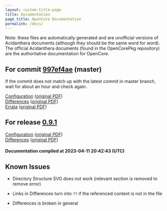 ```yaml
---
layout: custom-title-page
title: Documentation
page_title: OpenCore Documentation
permalink: /docs/
---
```

Note: these files are automatically generated and are unofficial versions of Acidanthera documents (although they should be the same word for word). The official Acidanthera documents (found in the OpenCorePkg repository) are the authoritative documentation for OpenCore.

## For commit [997ef4ae](https://github.com/acidanthera/OpenCorePkg/tree/997ef4ae8f53a4b7f67e12b8d19a05368e6c2728) (master)

If the commit does not match up with the latest commit in master branch, wait for about an hour and check again.

[Configuration](latest/Configuration.html) ([original PDF](https://github.com/acidanthera/OpenCorePkg/blob/997ef4ae8f53a4b7f67e12b8d19a05368e6c2728/Docs/Configuration.pdf))
<br>
[Differences](latest/Differences.html) ([original PDF](https://github.com/acidanthera/OpenCorePkg/blob/997ef4ae8f53a4b7f67e12b8d19a05368e6c2728/Docs/Differences/Differences.pdf))
<br>
[Errata](latest/Errata.html) ([original PDF](https://github.com/acidanthera/OpenCorePkg/blob/997ef4ae8f53a4b7f67e12b8d19a05368e6c2728/Docs/Errata/Errata.pdf))

## For release [0.9.1](https://github.com/acidanthera/OpenCorePkg/tree/0.9.1)

[Configuration](release/Configuration.html) ([original PDF](https://github.com/acidanthera/OpenCorePkg/blob/0.9.1/Docs/Configuration.pdf))
<br>
[Differences](release/Differences.html) ([original PDF](https://github.com/acidanthera/OpenCorePkg/blob/0.9.1/Docs/Differences/Differences.pdf))

#### Documentation compiled at 2023-04-11 20:42:43 (UTC)

## Known Issues

* Directory Structure SVG does not work (relevant section is removed to remove error)

* Links in Differences turn into `??` if the referenced content is not in the file

* Differences is broken in general
